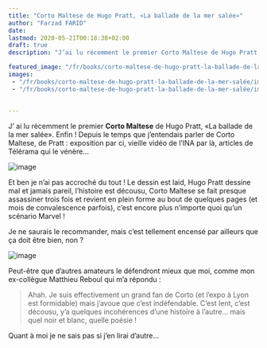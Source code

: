 ```yaml
---
title: "Corto Maltese de Hugo Pratt, «La ballade de la mer salée»"
author: "Farzad FARID"
date: 
lastmod: 2020-05-21T00:18:38+02:00
draft: true
description: "J’ai lu récemment le premier Corto Maltese de Hugo Pratt, «La ballade de la mer salée». Enfin ! Depuis le temps que j’entendais parler de…"

featured_image: "/fr/books/corto-maltese-de-hugo-pratt-la-ballade-de-la-mer-salée/images/1.jpeg" 
images:
 - "/fr/books/corto-maltese-de-hugo-pratt-la-ballade-de-la-mer-salée/images/1.jpeg"
 - "/fr/books/corto-maltese-de-hugo-pratt-la-ballade-de-la-mer-salée/images/2.png"


---
```


J’
ai lu récemment le premier **Corto Maltese** de Hugo Pratt, «La ballade de la mer salée». Enfin ! Depuis le temps que j’entendais parler de Corto Maltese, de Pratt : exposition par ci, vieille vidéo de l’INA par là, articles de Télérama qui le vénère… 




![image](images/1.jpeg#layoutTextWidth)



Et ben je n’ai pas accroché du tout ! Le dessin est laid, Hugo Pratt dessine mal et jamais pareil, l’histoire est décousu, Corto Maltese se fait presque assassiner trois fois et revient en plein forme au bout de quelques pages (et mois de convalescence parfois), c’est encore plus n’importe quoi qu’un scénario Marvel !

Je ne saurais le recommander, mais c’est tellement encensé par ailleurs que ça doit être bien, non ?




![image](images/2.png#layoutTextWidth)



Peut-être que d’autres amateurs le défendront mieux que moi, comme mon ex-collègue Matthieu Reboul qui m’a répondu :
> Ahah. Je suis effectivement un grand fan de Corto (et l’expo à Lyon est formidable) mais j’avoue que c’est indéfendable. C’est lent, c’est décousu, y’a quelques incohérences d’une histoire à l’autre… mais quel noir et blanc, quelle poésie !

Quant à moi je ne sais pas si j’en lirai d’autre…
